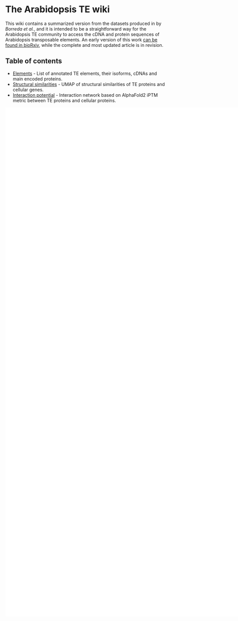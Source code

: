 # The Arabidopsis TE wiki

This wiki contains a summarized version from the datasets produced in by *Borreda et al.*, and it is intended to be a straightforward way for the Arabidopsis TE community to access the cDNA and protein sequences of Arabidopsis transposable elements. An early version of this work [can be found in bioRxiv](https://www.biorxiv.org/content/10.1101/2024.04.02.587720v1), while the complete and most updated article is in revision.

## Table of contents

- [Elements](elements/index.md) - List of annotated TE elements, their isoforms, cDNAs and main encoded proteins.
- [Structural similarities](struct_sim/index.md) - UMAP of structural similarities of TE proteins and cellular genes.
- [Interaction potential](interacts/index.md) - Interaction network based on AlphaFold2 iPTM metric between TE proteins and cellular proteins.


<iframe src="resources/html/umap_sds_n50_d1.simplified.t.html" width="1200%" height="800px" style="border:none;"></iframe>

<iframe src="resources/html/network_plot.html" width="1200%" height="800px" style="border:none;"></iframe>

